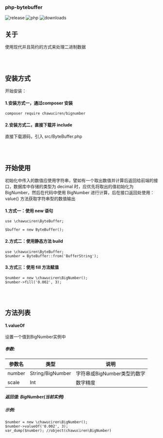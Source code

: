 ### php-bytebuffer

![release](https://img.shields.io/badge/release-1.0.1-green.svg) ![php](https://img.shields.io/badge/php-%3E=5.3-green.svg) ![downloads](https://img.shields.io/badge/downloads-2.29k-green.svg)

## 关于

使用现代并且简约的方式来处理二进制数据

<br>
<br>

##  安装方式

开始安装：

#### 1.安装方式一，通过composer 安装

	composer require chawuciren/bignumber

#### 2.安装方式二，直接下载并 include

直接下载源码，引入 src/ByteBuffer.php

<br>
<br>

## 开始使用

初始化中传入的数值应使用字符串，譬如有一个取出数值并计算后返回给前端的接口，数据库中存储的类型为 decimal 时，应优先将取出的值初始化为 BigNumber，然后在代码中使用 BigNumber 进行计算，后在接口返回处使用：value() 方法获取字符串型的数值输出

#### 1.方式一：使用 new 语句

    use \chawuciren\ByteBuffer;

	$buffer = new ByteBuffer();

#### 2.方式二：使用静态方法 build

    use \chawuciren\ByteBuffer;
	$number = ByteBuffer::from('BufferString');

#### 3.方式三：使用 fill 方法赋值

	$number = new \chawuciren\BigNumber();
	$number->fill('0.002', 3);

<br>
<br>

## 方法列表

#### 1.valueOf

设置一个值到BigNumber实例中 

##### 参数:

| 参数名 | 类型 | 说明 |
|--|--|--|
| number | String/BigNumber | 字符串或BigNumber类型的数字 |
| scale| Int | 数字精度 |

##### 返回值: BigNumber(当前实例)

##### 示例:

	$number = new \chawuciren\BigNumber();
	$number->valueOf('0.002', 3);
	var_dump($number); //object(chawuciren\BigNumber)

<br>

